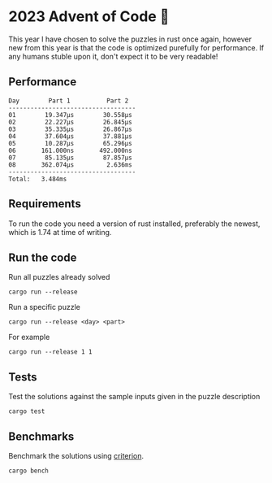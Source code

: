 # 2023 Advent of Code 🦀

This year I have chosen to solve the puzzles in rust once again, however new from this year is that the code is optimized purefully for performance.
If any humans stuble upon it, don't expect it to be very readable!

## Performance
```
Day        Part 1          Part 2
-----------------------------------
01        19.347μs        30.558μs
02        22.227μs        26.845μs
03        35.335μs        26.867μs
04        37.604μs        37.881μs
05        10.287μs        65.296μs
06       161.000ns       492.000ns
07        85.135μs        87.857μs
08       362.074μs         2.636ms
-----------------------------------
Total:   3.484ms
```

## Requirements

To run the code you need a version of rust installed, preferably the newest, which is 1.74 at time of writing.

## Run the code

Run all puzzles already solved
```shell
cargo run --release
```

Run a specific puzzle
```shell
cargo run --release <day> <part>
```

For example
```shell
cargo run --release 1 1
```

## Tests
Test the solutions against the sample inputs given in the puzzle description
```shell
cargo test 
```

## Benchmarks

Benchmark the solutions using [criterion](https://github.com/bheisler/criterion.rs).
```shell
cargo bench
```